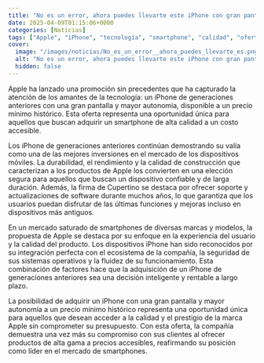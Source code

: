 ```yaml
---
title: "No es un error, ahora puedes llevarte este iPhone con gran pantalla y más autonomía a precio mínimo histórico"
date: 2025-04-09T01:15:06+0000
categories: [Noticias]
tags: ["Apple", "iPhone", "tecnología", "smartphone", "calidad", "oferta", "mercado."]
cover:
  image: "/images/noticias/No_es_un_error__ahora_puedes_llevarte_es.png"
  alt: "No es un error, ahora puedes llevarte este iPhone con gran pantalla y más autonomía a precio mínimo histórico"
  hidden: false
---
```


Apple ha lanzado una promoción sin precedentes que ha capturado la atención de los amantes de la tecnología: un iPhone de generaciones anteriores con una gran pantalla y mayor autonomía, disponible a un precio mínimo histórico. Esta oferta representa una oportunidad única para aquellos que buscan adquirir un smartphone de alta calidad a un costo accesible. 

Los iPhone de generaciones anteriores continúan demostrando su valía como una de las mejores inversiones en el mercado de los dispositivos móviles. La durabilidad, el rendimiento y la calidad de construcción que caracterizan a los productos de Apple los convierten en una elección segura para aquellos que buscan un dispositivo confiable y de larga duración. Además, la firma de Cupertino se destaca por ofrecer soporte y actualizaciones de software durante muchos años, lo que garantiza que los usuarios puedan disfrutar de las últimas funciones y mejoras incluso en dispositivos más antiguos.

En un mercado saturado de smartphones de diversas marcas y modelos, la propuesta de Apple se destaca por su enfoque en la experiencia del usuario y la calidad del producto. Los dispositivos iPhone han sido reconocidos por su integración perfecta con el ecosistema de la compañía, la seguridad de sus sistemas operativos y la fluidez de su funcionamiento. Esta combinación de factores hace que la adquisición de un iPhone de generaciones anteriores sea una decisión inteligente y rentable a largo plazo.

La posibilidad de adquirir un iPhone con una gran pantalla y mayor autonomía a un precio mínimo histórico representa una oportunidad única para aquellos que desean acceder a la calidad y el prestigio de la marca Apple sin comprometer su presupuesto. Con esta oferta, la compañía demuestra una vez más su compromiso con sus clientes al ofrecer productos de alta gama a precios accesibles, reafirmando su posición como líder en el mercado de smartphones.
